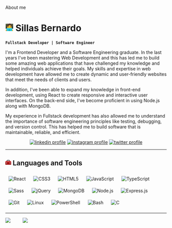 About me

# <img src="./images/coder.png" width=25 /> **Sillas Bernardo**

**`Fullstack Developer | Software Engineer`**

I'm a Frontend Developer and a Software Engineering graduate. In the last years I've been mastering Web Development and this has led me to build some amazing web applications that have challenged my knowledge and helped individuals achieve their goals. My skills and expertise in web development have allowed me to create dynamic and user-friendly websites that meet the needs of clients and users.

In addition, I've been able to expand my knowledge in front-end development, using React to create responsive and interactive user interfaces. On the back-end side, I've become proficient in using Node.js along with MongoDB.

My experience in Fullstack development has also allowed me to understand the importance of software engineering principles like testing, debugging, and version control. This has helped me to build software that is maintainable, reliable, and efficient.

<p align="center">
  <a href="https://www.linkedin.com/in/sillasbernardo/">
    <img alt="linkedin profile" title="Check my LinkedIn profile" src="https://img.shields.io/badge/LinkedIn-0077B5?style=for-the-badge&logo=linkedin&logoColor=white"/></a>
  <a href="https://www.instagram.com/sillas.bernard/">
    <img alt="instagram profile" title="Follow me on Instagram" src="https://img.shields.io/badge/Instagram-E4405F?style=for-the-badge&logo=instagram&logoColor=white"/></a> 
  <a href="https://twitter.com/bernardo_sillas">
    <img alt="twitter profile" title="Follow me on Twitter" src="https://img.shields.io/badge/Twitter-1DA1F2?style=for-the-badge&logo=twitter&logoColor=white"/></a>
</p>

---

## <img src="./images/tool.png" width=18 /> **Languages and Tools**

<p float="left">
<img style="margin: 10px" src="https://profilinator.rishav.dev/skills-assets/react-original-wordmark.svg" alt="React" height="40" />
<img style="margin: 10px" src="https://profilinator.rishav.dev/skills-assets/css3-original-wordmark.svg" alt="CSS3" height="40" />  
<img style="margin: 10px" src="https://profilinator.rishav.dev/skills-assets/html5-original-wordmark.svg" alt="HTML5" height="40" />  
<img style="margin: 10px" src="https://profilinator.rishav.dev/skills-assets/javascript-original.svg" alt="JavaScript" height="40" />  
<img style="margin: 10px" src="https://profilinator.rishav.dev/skills-assets/typescript-original.svg" alt="TypeScript" height="40" />  
<img style="margin: 10px" src="https://profilinator.rishav.dev/skills-assets/sass-original.svg" alt="Sass" height="40" />  
<img style="margin: 10px" src="https://profilinator.rishav.dev/skills-assets/jquery.png" alt="jQuery" height="40" />
<img style="margin: 10px" src="https://profilinator.rishav.dev/skills-assets/mongodb-original-wordmark.svg" alt="MongoDB" height="40" />  
<img style="margin: 10px" src="https://profilinator.rishav.dev/skills-assets/nodejs-original-wordmark.svg" alt="Node.js" height="40" />  
<img style="margin: 10px" src="https://profilinator.rishav.dev/skills-assets/express-original-wordmark.svg" alt="Express.js" height="40" />
<img style="margin: 10px" src="https://profilinator.rishav.dev/skills-assets/git-scm-icon.svg" alt="Git" height="40" />  
<img style="margin: 10px" src="https://profilinator.rishav.dev/skills-assets/linux-original.svg" alt="Linux" height="40" />  
<img style="margin: 10px" src="https://profilinator.rishav.dev/skills-assets/powershell.png" alt="PowerShell" height="40" />  
<img style="margin: 10px" src="https://profilinator.rishav.dev/skills-assets/gnu_bash-icon.svg" alt="Bash" height="40" />  
<img style="margin: 10px" src="https://profilinator.rishav.dev/skills-assets/c-original.svg" alt="C" height="40" />
</p>

---

<img align="left" src="https://github-readme-stats.vercel.app/api/top-langs/?username=sillasbernardo&theme=dracula&hide=scss,html,css,ejs" />

<img align="right" width=450 src="https://github-readme-streak-stats.herokuapp.com/?user=sillasbernardo&theme=dracula" />

